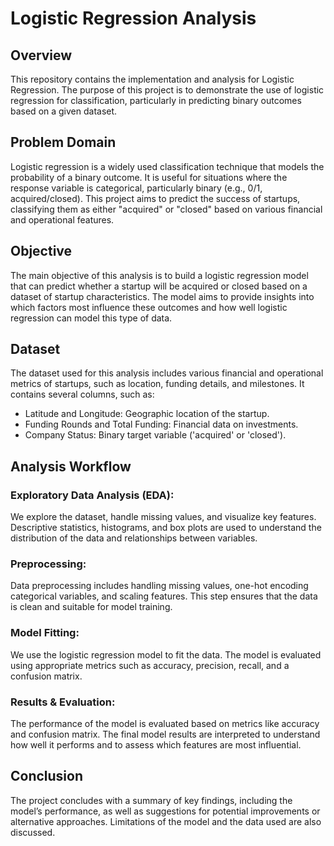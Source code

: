 # Logistic Regression Analysis 

## Overview
This repository contains the implementation and analysis for Logistic Regression. The purpose of this project is to demonstrate the use of logistic regression for classification, particularly in predicting binary outcomes based on a given dataset. 

## Problem Domain
Logistic regression is a widely used classification technique that models the probability of a binary outcome. It is useful for situations where the response variable is categorical, particularly binary (e.g., 0/1, acquired/closed). This project aims to predict the success of startups, classifying them as either "acquired" or "closed" based on various financial and operational features.

## Objective
The main objective of this analysis is to build a logistic regression model that can predict whether a startup will be acquired or closed based on a dataset of startup characteristics. The model aims to provide insights into which factors most influence these outcomes and how well logistic regression can model this type of data.

## Dataset
The dataset used for this analysis includes various financial and operational metrics of startups, such as location, funding details, and milestones. It contains several columns, such as:

- Latitude and Longitude: Geographic location of the startup.
- Funding Rounds and Total Funding: Financial data on investments.
- Company Status: Binary target variable ('acquired' or 'closed').

## Analysis Workflow
### Exploratory Data Analysis (EDA):
We explore the dataset, handle missing values, and visualize key features. Descriptive statistics, histograms, and box plots are used to understand the distribution of the data and relationships between variables.

### Preprocessing:
Data preprocessing includes handling missing values, one-hot encoding categorical variables, and scaling features. This step ensures that the data is clean and suitable for model training.

### Model Fitting:
We use the logistic regression model to fit the data. The model is evaluated using appropriate metrics such as accuracy, precision, recall, and a confusion matrix.

### Results & Evaluation:
The performance of the model is evaluated based on metrics like accuracy and confusion matrix. The final model results are interpreted to understand how well it performs and to assess which features are most influential.

## Conclusion
The project concludes with a summary of key findings, including the model’s performance, as well as suggestions for potential improvements or alternative approaches. Limitations of the model and the data used are also discussed.
